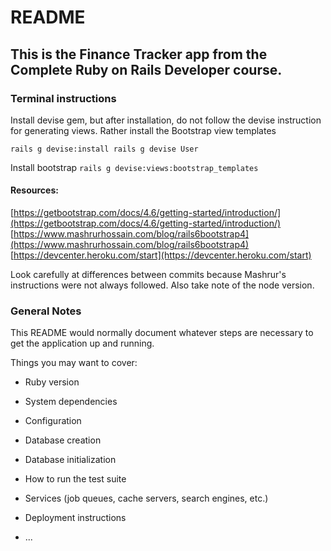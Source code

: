# README

## This is the Finance Tracker app from the Complete Ruby on Rails Developer course.

### Terminal instructions

Install devise gem, but after installation, do not follow the devise instruction for generating views. Rather install the Bootstrap view templates

`rails g devise:install
rails g devise User`

Install bootstrap
`rails g devise:views:bootstrap_templates`

#### Resources:

[https://getbootstrap.com/docs/4.6/getting-started/introduction/](https://getbootstrap.com/docs/4.6/getting-started/introduction/)
[https://www.mashrurhossain.com/blog/rails6bootstrap4](https://www.mashrurhossain.com/blog/rails6bootstrap4)
[https://devcenter.heroku.com/start](https://devcenter.heroku.com/start)

Look carefully at differences between commits because Mashrur's instructions were not always followed.
Also take note of the node version.

### General Notes

This README would normally document whatever steps are necessary to get the
application up and running.

Things you may want to cover:

* Ruby version

* System dependencies

* Configuration

* Database creation

* Database initialization

* How to run the test suite

* Services (job queues, cache servers, search engines, etc.)

* Deployment instructions

* ...
